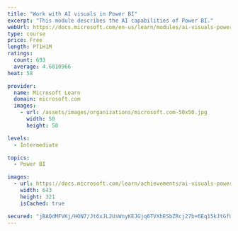 ```yaml
---
title: "Work with AI visuals in Power BI"
excerpt: "This module describes the AI capabilities of Power BI."
webUrl: https://docs.microsoft.com/en-us/learn/modules/ai-visuals-power-bi/
type: course
price: Free
length: PT1H1M
ratings:
  count: 693
  average: 4.6810966
heat: 58

provider:
  name: Microsoft Learn
  domain: microsoft.com
  images:
    - url: /assets/images/organizations/microsoft.com-50x50.jpg
      width: 50
      height: 50

levels:
  - Intermediate

topics:
  - Power BI

images:
  - url: https://docs.microsoft.com/learn/achievements/ai-visuals-power-bi-social.png
    width: 643
    height: 321
    isCached: true

secured: "jBAQdMFVKj/HON7/Jt6xJL2UsWnyKEJGjq6TVXhESbZRcj27b+6Eq15kJtGfU1klUEvdprZKnpVj/f5hyL+/YRiaWu/6DNrPMBG5NNSJs+MGQQ0hr5uHKUoVUG15qW6BnI5BRq/OzS1fp4hxfcj+lgnsEhjdUNQqrpICz+/sLRxYJR6eqrU3UEAgc3/QwpRUu0yp5vMTlsaxJzzzgwgMp++wlGEWFNw2LMDkujBWpA74On4rgDEEsvQbfawvkvUFEuk71oMELXoZ+uTnnzRWhZ00OYKKQNTdtGnzUVvZJme17G0YUimObII9FAL6Aja1Y2XF483qWZAaSJyb0O1GTIpwh4ODZHz34N5KYOHV8hGBEEnkfy3CYG0pDx1Bn6DsG6XhQ/eR2PcZo0kqcSiI3ssK6WEI35TDJLx/jmxr6go=;0ZSbLBbXYuwML3JQeY27Aw=="
---
```



